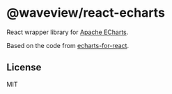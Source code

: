 # @waveview/react-echarts

React wrapper library for [Apache ECharts](https://github.com/apache/echarts).

Based on the code from [echarts-for-react](https://github.com/hustcc/echarts-for-react).

## License

MIT
